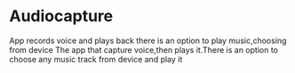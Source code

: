 # Audiocapture
App records voice and plays back
there is an option to play music,choosing from device
The app that capture voice,then plays it.There is an option to choose any music track from device and play it
